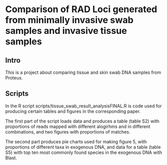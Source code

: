 # Comparison of RAD Loci generated from minimally invasive swab samples and invasive tissue samples

## Intro

This is a project about comparing tissue and skin swab DNA samples from Proteus.

## Scripts

In the R script scripts/tissue_swab_result_analysisFINAL.R is code used for producing certain tables and figures in the corresponding paper.

The first part of the script loads data and produces a table (table S2) with proportions of reads mapped with different alogirhms and in different combinations, and two figures with proportions of matches.

The second part produces pie charts used for making figure 5, with proportions of different taxa in exogenous DNA, and data for a table (table S5) with top ten most commonly found species in the exogenous DNA with Blast.



